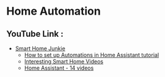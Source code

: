# Home Automation
## YouTube Link : 
* [Smart Home Junkie](https://www.youtube.com/channel/UCVtQ4AOSmCFUuvixddYiSxw)
  * [How to set up Automations in Home Assistant tutorial](https://www.youtube.com/watch?v=KXTs5_x_T5c)
  * [Interesting Smart Home Videos](https://www.youtube.com/watch?v=JPSDAszlII4&list=PLKuGrHcHLKMjYTsVN8IAKPLE21MbqkISO)
  * [Home Assistant - 14 videos](https://www.youtube.com/watch?v=JPSDAszlII4&list=PLKuGrHcHLKMi6CiV8YQ3oigZMkxyLJKmE)